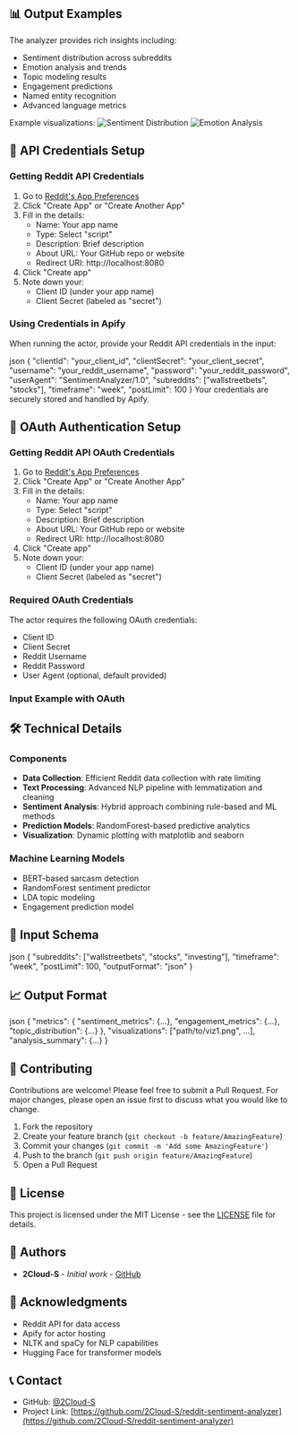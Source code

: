 ## 📊 Output Examples

The analyzer provides rich insights including:

- Sentiment distribution across subreddits
- Emotion analysis and trends
- Topic modeling results
- Engagement predictions
- Named entity recognition
- Advanced language metrics

Example visualizations:
![Sentiment Distribution](sentiment_distribution.png)
![Emotion Analysis](emotion_distribution.png)

## 🔑 API Credentials Setup

### Getting Reddit API Credentials

1. Go to [Reddit's App Preferences](https://www.reddit.com/prefs/apps)
2. Click "Create App" or "Create Another App"
3. Fill in the details:
   - Name: Your app name
   - Type: Select "script"
   - Description: Brief description
   - About URL: Your GitHub repo or website
   - Redirect URI: http://localhost:8080
4. Click "Create app"
5. Note down your:
   - Client ID (under your app name)
   - Client Secret (labeled as "secret")

### Using Credentials in Apify

When running the actor, provide your Reddit API credentials in the input:

json
{
"clientId": "your_client_id",
"clientSecret": "your_client_secret",
"username": "your_reddit_username",
"password": "your_reddit_password",
"userAgent": "SentimentAnalyzer/1.0",
"subreddits": ["wallstreetbets", "stocks"],
"timeframe": "week",
"postLimit": 100
}
Your credentials are securely stored and handled by Apify.

## 🔑 OAuth Authentication Setup

### Getting Reddit API OAuth Credentials

1. Go to [Reddit's App Preferences](https://www.reddit.com/prefs/apps)
2. Click "Create App" or "Create Another App"
3. Fill in the details:
   - Name: Your app name
   - Type: Select "script"
   - Description: Brief description
   - About URL: Your GitHub repo or website
   - Redirect URI: http://localhost:8080
4. Click "Create app"
5. Note down your:
   - Client ID (under your app name)
   - Client Secret (labeled as "secret")

### Required OAuth Credentials

The actor requires the following OAuth credentials:
- Client ID
- Client Secret
- Reddit Username
- Reddit Password
- User Agent (optional, default provided)

### Input Example with OAuth

## 🛠️ Technical Details

### Components

- **Data Collection**: Efficient Reddit data collection with rate limiting
- **Text Processing**: Advanced NLP pipeline with lemmatization and cleaning
- **Sentiment Analysis**: Hybrid approach combining rule-based and ML methods
- **Prediction Models**: RandomForest-based predictive analytics
- **Visualization**: Dynamic plotting with matplotlib and seaborn

### Machine Learning Models

- BERT-based sarcasm detection
- RandomForest sentiment predictor
- LDA topic modeling
- Engagement prediction model

## 📝 Input Schema
json
{
"subreddits": ["wallstreetbets", "stocks", "investing"],
"timeframe": "week",
"postLimit": 100,
"outputFormat": "json"
}

## 📈 Output Format
json
{
"metrics": {
"sentiment_metrics": {...},
"engagement_metrics": {...},
"topic_distribution": {...}
},
"visualizations": ["path/to/viz1.png", ...],
"analysis_summary": {...}
}


## 🤝 Contributing

Contributions are welcome! Please feel free to submit a Pull Request. For major changes, please open an issue first to discuss what you would like to change.

1. Fork the repository
2. Create your feature branch (`git checkout -b feature/AmazingFeature`)
3. Commit your changes (`git commit -m 'Add some AmazingFeature'`)
4. Push to the branch (`git push origin feature/AmazingFeature`)
5. Open a Pull Request

## 📄 License

This project is licensed under the MIT License - see the [LICENSE](LICENSE) file for details.

## 👥 Authors

- **2Cloud-S** - *Initial work* - [GitHub](https://github.com/2Cloud-S)

## 🙏 Acknowledgments

- Reddit API for data access
- Apify for actor hosting
- NLTK and spaCy for NLP capabilities
- Hugging Face for transformer models

## 📞 Contact

- GitHub: [@2Cloud-S](https://github.com/2Cloud-S)
- Project Link: [https://github.com/2Cloud-S/reddit-sentiment-analyzer](https://github.com/2Cloud-S/reddit-sentiment-analyzer)